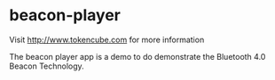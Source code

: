 beacon-player
=============

Visit http://www.tokencube.com for more information

The beacon player app is a demo to do demonstrate the Bluetooth 4.0 Beacon Technology.